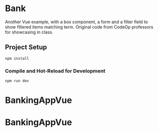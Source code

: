 # Bank

Another Vue example, with a box component, a form and a filter field to show filtered items matching term.
Original code from CodeOp professors for showcasing in class.

## Project Setup

```sh
npm install
```

### Compile and Hot-Reload for Development

```sh
npm run dev
```
# BankingAppVue
# BankingAppVue
